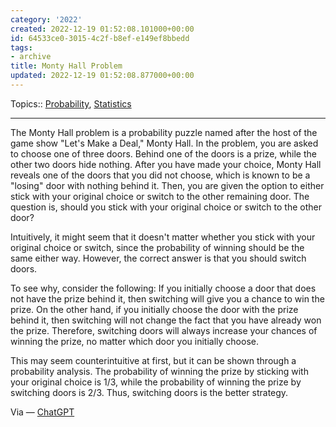 ```yaml
---
category: '2022'
created: 2022-12-19 01:52:08.101000+00:00
id: 64533ce0-3015-4c2f-b8ef-e149ef8bbedd
tags:
- archive
title: Monty Hall Problem
updated: 2022-12-19 01:52:08.877000+00:00
---
```

   
Topics:: [Probability](../topics/probability.md), [Statistics](../topics/statistics.md)   
   
   
---   
   
The Monty Hall problem is a probability puzzle named after the host of the game show "Let's Make a Deal," Monty Hall. In the problem, you are asked to choose one of three doors. Behind one of the doors is a prize, while the other two doors hide nothing. After you have made your choice, Monty Hall reveals one of the doors that you did not choose, which is known to be a "losing" door with nothing behind it. Then, you are given the option to either stick with your original choice or switch to the other remaining door. The question is, should you stick with your original choice or switch to the other door?   
   
Intuitively, it might seem that it doesn't matter whether you stick with your original choice or switch, since the probability of winning should be the same either way. However, the correct answer is that you should switch doors.   
   
To see why, consider the following: If you initially choose a door that does not have the prize behind it, then switching will give you a chance to win the prize. On the other hand, if you initially choose the door with the prize behind it, then switching will not change the fact that you have already won the prize. Therefore, switching doors will always increase your chances of winning the prize, no matter which door you initially choose.   
   
This may seem counterintuitive at first, but it can be shown through a probability analysis. The probability of winning the prize by sticking with your original choice is 1/3, while the probability of winning the prize by switching doors is 2/3. Thus, switching doors is the better strategy.   
   
Via — [ChatGPT](../devlog/ChatGPT.md)